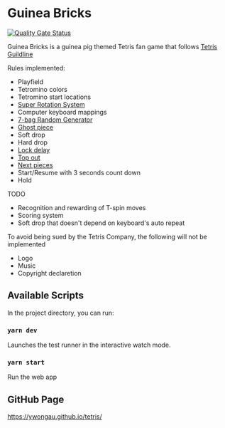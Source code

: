 # Guinea Bricks
[![Quality Gate Status](https://sonarcloud.io/api/project_badges/measure?project=ywongau_tetris&metric=alert_status)](https://sonarcloud.io/dashboard?id=ywongau_tetris)

Guinea Bricks is a guinea pig themed Tetris fan game that follows [Tetris Guildline](https://tetris.fandom.com/wiki/Tetris_Guideline)

Rules implemented:
 - Playfield
 - Tetromino colors
 - Tetromino start locations
 - [Super Rotation System](https://tetris.fandom.com/wiki/SRS)
 - Computer keyboard mappings
 - [7-bag Random Generator](https://tetris.fandom.com/wiki/Random_Generator)
 - [Ghost piece](https://tetris.fandom.com/wiki/Ghost_piece)
 - Soft drop
 - Hard drop
 - [Lock delay](https://tetris.fandom.com/wiki/Lock_delay)
 - [Top out](https://tetris.fandom.com/wiki/Top_out)
 - [Next pieces](https://tetris.fandom.com/wiki/Next)
 - Start/Resume with 3 seconds count down
 - Hold

TODO
 - Recognition and rewarding of T-spin moves
 - Scoring system
 - Soft drop that doesn't depend on keyboard's auto repeat
 
To avoid being sued by the Tetris Company, the following will not be implemented
 - Logo
 - Music
 - Copyright declaretion

## Available Scripts

In the project directory, you can run:

### `yarn dev`

Launches the test runner in the interactive watch mode.

### `yarn start`

Run the web app

## GitHub Page

https://ywongau.github.io/tetris/
